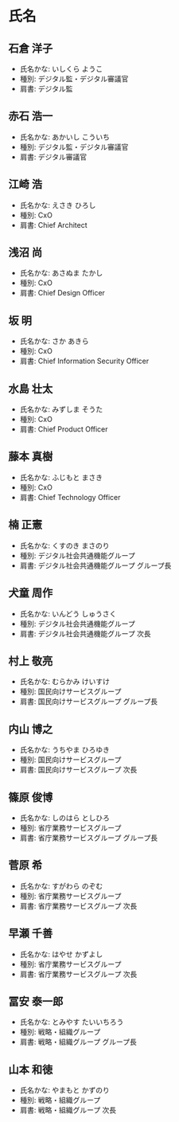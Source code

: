 # 氏名

## 石倉 洋子

- 氏名かな: いしくら ようこ
- 種別: デジタル監・デジタル審議官
- 肩書: デジタル監

## 赤石 浩一

- 氏名かな: あかいし こういち
- 種別: デジタル監・デジタル審議官
- 肩書: デジタル審議官

## 江崎 浩

- 氏名かな: えさき ひろし
- 種別: CxO
- 肩書: Chief Architect

## 浅沼 尚

- 氏名かな: あさぬま たかし
- 種別: CxO
- 肩書: Chief Design Officer

## 坂 明

- 氏名かな: さか あきら
- 種別: CxO
- 肩書: Chief Information Security Officer

## 水島 壮太

- 氏名かな: みずしま そうた
- 種別: CxO
- 肩書: Chief Product Officer

## 藤本 真樹

- 氏名かな: ふじもと まさき
- 種別: CxO
- 肩書: Chief Technology Officer

## 楠 正憲

- 氏名かな: くすのき まさのり
- 種別: デジタル社会共通機能グループ
- 肩書: デジタル社会共通機能グループ グループ長

## 犬童 周作

- 氏名かな: いんどう しゅうさく
- 種別: デジタル社会共通機能グループ
- 肩書: デジタル社会共通機能グループ 次長

## 村上 敬亮

- 氏名かな: むらかみ けいすけ
- 種別: 国民向けサービスグループ
- 肩書: 国民向けサービスグループ グループ長

## 内山 博之

- 氏名かな: うちやま ひろゆき
- 種別: 国民向けサービスグループ
- 肩書: 国民向けサービスグループ 次長

## 篠原 俊博

- 氏名かな: しのはら としひろ
- 種別: 省庁業務サービスグループ
- 肩書: 省庁業務サービスグループ グループ長

## 菅原 希

- 氏名かな: すがわら のぞむ
- 種別: 省庁業務サービスグループ
- 肩書: 省庁業務サービスグループ 次長

## 早瀬 千善

- 氏名かな: はやせ かずよし
- 種別: 省庁業務サービスグループ
- 肩書: 省庁業務サービスグループ 次長

## 冨安 泰一郎

- 氏名かな: とみやす たいいちろう
- 種別: 戦略・組織グループ
- 肩書: 戦略・組織グループ グループ長

## 山本 和徳

- 氏名かな: やまもと かずのり
- 種別: 戦略・組織グループ
- 肩書: 戦略・組織グループ 次長
